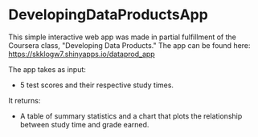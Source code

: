 # DevelopingDataProductsApp

This simple interactive web app was made in partial fulfillment of the Coursera class, "Developing Data Products."
The app can be found here: https://skklogw7.shinyapps.io/dataprod_app

The app takes as input:  
* 5 test scores and their respective study times.

It returns:  
* A table of summary statistics and a chart that plots the relationship between study time and grade earned.
